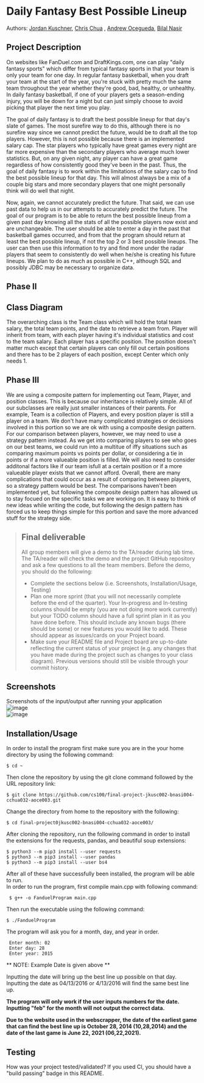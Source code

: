 
# Daily Fantasy Best Possible Lineup
 > 
 
  Authors: [Jordan Kuschner](https://github.com/marinersjk00),  [Chris Chua](https://github.com/cchua00) , [Andrew Ocegueda](https://github.com/xTh3Unkn0wnx), [Bilal Nasir](https://github.com/noshotbigjuicersbilal151)
 

 



## Project Description


On websites like FanDuel.com and DraftKings.com, one can play "daily fantasy sports" which differ from typical fantasy sports in that your team is only your team for one day. In regular fantasy basketball, when you draft your team at the start of the year, you're stuck with pretty much the same team throughout the year whether they're good, bad, healthy, or unhealthy. In daily fantasy basketball, if one of your players gets a season-ending injury, you will be down for a night but can just simply choose to avoid picking that player the next time you play.

The goal of daily fantasy is to draft the best possible lineup for that day's slate of games. The most surefire way to do this, although there is no surefire way since we cannot predict the future, would be to draft all the top players. However, this is not possible because there is an implemented salary cap. The star players who typically have great games every night are far more expensive than the secondary players who average much lower statistics. But, on any given night, any player can have a great game regardless of how consistently good they've been in the past. Thus, the goal of daily fantasy is to work within the limitations of the salary cap to find the best possible lineup for that day. This will almost always be a mix of a couple big stars and more secondary players that one might personally think will do well that night.

Now, again, we cannot accurately predict the future. That said, we can use past data to help us in our attempts to accurately predict the future. The goal of our program is to be able to return the best possible lineup from a given past day knowing all the stats of all the possible players now exist and are unchangeable. The user should be able to enter a day in the past that basketball games occurred, and from that the program should return at least the best possible lineup, if not the top 2 or 3 best possible lineups. The user can then use this information to try and find more under the radar players that seem to consistently do well when he/she is creating his future lineups. We plan to do as much as possible in C++, although SQL and possibly JDBC may be necessary to organize data.

  ## Phase II

## Class Diagram
 The overarching class is the Team class which will hold the total team salary, the total team points, and the date to retrieve a team from. Player will inherit from team, with each player having it's individual statistics and cost to the team salary. Each player has a specific position. The position doesn't matter much except that certain players can only fill out certain positions and there has to be 2 players of each position, except Center which only needs 1.
 
 ## Phase III

We are using a composite pattern for implementing out Team, Player, and position classes. This is because our inheritance is relatively simple. All of our subclasses are really just smaller instances of their parents. For example, Team is a collection of Players, and every position player is still a player on a team. We don't have many complicated strategies or decisions involved in this portion so we are ok with using a composite design pattern. For our comparison between players, however, we may need to use a strategy pattern instead. As we get into comparing players to see who goes on our best teams, we could run into a multitue of iffy situations such as comparing maximum points vs points per dollar, or considering a tie in points or if a more valueable position is filled. We will also need to consider additonal factors like if our team isfull at a certain position or if a more valueable player exists that we cannot afford. Overall, there are many complications that could occur as a result of comparing between players, so a strategy pattern would be best. The comparisons haven't been implemented yet, but following the composite design pattern has allowed us to stay focued on the specific tasks we are working on. It is easy to think of new ideas while writing the code, but following the design pattern has forced us to keep things simple for this portion and save the more advanced stuff for the strategy side.

 
 > ## Final deliverable
 > All group members will give a demo to the TA/reader during lab time. The TA/reader will check the demo and the project GitHub repository and ask a few questions to all the team members. 
 > Before the demo, you should do the following:
 > * Complete the sections below (i.e. Screenshots, Installation/Usage, Testing)
 > * Plan one more sprint (that you will not necessarily complete before the end of the quarter). Your In-progress and In-testing columns should be empty (you are not doing more work currently) but your TODO column should have a full sprint plan in it as you have done before. This should include any known bugs (there should be some) or new features you would like to add. These should appear as issues/cards on your Project board.
 > * Make sure your README file and Project board are up-to-date reflecting the current status of your project (e.g. any changes that you have made during the project such as changes to your class diagram). Previous versions should still be visible through your commit history. 
 
 ## Screenshots
 Screenshots of the input/output after running your application  
 ![image](https://user-images.githubusercontent.com/97256479/157572622-808265b0-aaa6-49b6-ae21-7132a3e357de.png)  
 ![image](https://user-images.githubusercontent.com/97256479/157572784-ddb20106-1048-4a69-a5bd-203dbf445c1e.png)

 ## Installation/Usage 
 In order to install the program first make sure you are in the your home directory by using the following command:
   ```
   $ cd ~ 
   ```
   Then clone the repository by using the git clone command followed by the URL repository link:
   ```
   $ git clone https://github.com/cs100/final-project-jkusc002-bnasi004-cchua032-aoce003.git
   ```
   Change the directory from home to the repository with the following: 
   ``` 
   $ cd final-project0jkusc002-bnasi004-cchua032-aoce003/ 
   ```
   After cloning the repository, run the following command in order to install the extensions for the requests, pandas, and beautiful soup extensions:   
   ```
   $ python3 --m pip3 install --user requests
   $ python3 --m pip3 install --user pandas
   $ python3 --m pip3 install --user bs4
   ```
  After all of these have successfully been installed, the program will be able to run.   
  In order to run the program, first compile main.cpp with following command:   
  ```
   $ g++ -o FanduelProgram main.cpp 
   ```
    
  Then run the executable using the following command: 
   ``` 
   $ ./FanduelProgram
   ```
   The program will ask you for a month, day, and year in order.
  ```  
   Enter month: 02
   Enter day: 28 
   Enter year: 2015 
  ``` 
  ** NOTE: Example Date is given above **
  
  Inputting the date will bring up the best line up possible on that day.  
  Inputting the date as 04/13/2016 or 4/13/2016 will find the same best line up.  
  
  **The program will only work if the user inputs numbers for the date.**   
  **Inputting "feb" for the month will not output the correct data.**  
  
  __Due to the website used in the webscrapper, the date of the earliest game that can find the best line up is October 28, 2014 (10,28,2014) and the date of the last game is     June 22, 2021 (06,22,2021).__
 
  ## Testing
  How was your project tested/validated? If you used CI, you should have a "build passing" badge in this README.
 
